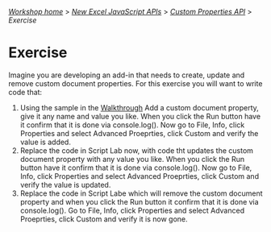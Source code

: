 _[Workshop home](../../index.md)_  >  _[New Excel JavaScript APIs](../index.md)_ > _[Custom Properties API](index.md)_ > _Exercise_

# Exercise

Imagine you are developing an add-in that needs to create, update and remove custom document properties. For this exercise you will want to write code that:

1. Using the sample in the [Walkthrough](walkthrough.md) Add a custom document property, give it any name and value you like. When you click the Run button have it confirm that it is done via console.log(). Now go to File, Info, click Properties and select Advanced Proeprties, click Custom and verify the value is added.
2. Replace the code in Script Lab now, with code tht updates the custom document property with any value you like. When you click the Run button have it confirm that it is done via console.log(). Now go to File, Info, click Properties and select Advanced Proeprties, click Custom and verify the value is updated.
3. Replace the code in Script Labe which will remove the custom document property and when you click the Run button it confirm that it is done via console.log(). Go to File, Info, click Properties and select Advanced Proeprties, click Custom and verify it is now gone.
